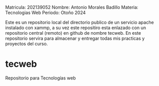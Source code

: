 Matricula: 202139052
Nombre: Antonio Morales Badillo
Materia: Tecnologias Web
Periodo: Otoño 2024

Este es un repositorio local del directorio publico de un servicio apache
instalado con xammp, a su vez este repositiro esta enlazado con un repositorio
central (remoto) en github de nombre tecweb. En este repositorio servira 
para almacenar y entregar todas mis practicas y proyectos del curso.

# tecweb
Repositorio para Tecnologías web
